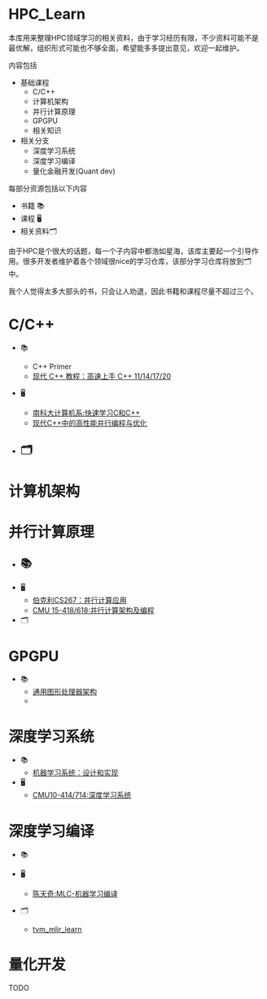 # HPC_Learn
本库用来整理HPC领域学习的相关资料，由于学习经历有限，不少资料可能不是最优解，组织形式可能也不够全面，希望能多多提出意见，欢迎一起维护。

内容包括
- 基础课程
  - C/C++
  - 计算机架构
  - 并行计算原理
  - GPGPU
  - 相关知识
- 相关分支
  - 深度学习系统
  - 深度学习编译
  - 量化金融开发(Quant dev)
        
每部分资源包括以下内容
- 书籍 📚
- 课程 🖥️
- 相关资料🗂️

由于HPC是个很大的话题，每一个子内容中都浩如星海，该库主要起一个引导作用。很多开发者维护着各个领域很nice的学习仓库，该部分学习仓库将放到🗂️中。

我个人觉得太多大部头的书，只会让人劝退，因此书籍和课程尽量不超过三个。

# C/C++
- 📚
  - C++ Primer
  - [现代 C++ 教程：高速上手 C++ 11/14/17/20](https://changkun.de/modern-cpp/)

- 🖥️
  - [南科大计算机系:快速学习C和C++](https://www.bilibili.com/video/BV1Vf4y1P7pq/)
  - [现代C++中的高性能并行编程与优化](https://www.bilibili.com/video/BV1fa411r7zp/)

- 🗂️
  - 

# 计算机架构

# 并行计算原理
- 📚
  - 
- 🖥️
  - [伯克利CS267：并行计算应用](https://sites.google.com/lbl.gov/cs267-spr2021)
  - [CMU 15-418/618:并行计算架构及编程](http://15418.courses.cs.cmu.edu/spring2016/home)
- 🗂️


# GPGPU
- 📚
  - [通用图形处理器架构](https://link.springer.com/book/10.1007/978-3-031-01759-9)
  - 

# 深度学习系统
- 📚
  - [机器学习系统：设计和实现](https://github.com/openmlsys/openmlsys-zh)
- 🖥️
  - [CMU10-414/714:深度学习系统](https://dlsyscourse.org/lectures/)

# 深度学习编译
- 📚 

- 🖥️ 
  - [陈天奇:MLC-机器学习编译](https://space.bilibili.com/1663273796/channel/collectiondetail?sid=499979)

- 🗂️
  - [tvm_mlir_learn](https://github.com/BBuf/tvm_mlir_learn)

# 量化开发
TODO